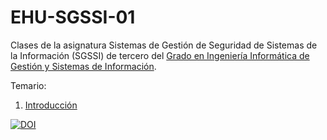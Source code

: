 # EHU-SGSSI-01

Clases de la asignatura Sistemas de Gestión de Seguridad de Sistemas de la Información (SGSSI) de tercero del [Grado en Ingeniería Informática de Gestión y Sistemas de Información](https://www.ehu.eus/es/grado-ingenieria-informatica-de-gestion-y-sistemas-de-informacion-bizkaia).

Temario:

1. [Introducción](Introduccion/index.html)

[![DOI](https://zenodo.org/badge/334955028.svg)](https://zenodo.org/badge/latestdoi/334955028)
